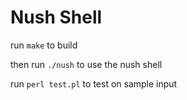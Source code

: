# Nush Shell

run
`make`
to build

then run
`./nush`
to use the nush shell

run
`perl test.pl`
to test on sample input
